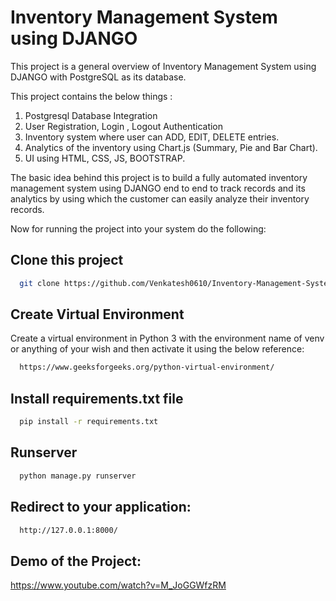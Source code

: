 
# Inventory Management System using DJANGO

This project is a general overview of Inventory Management System using DJANGO with PostgreSQL as its database.

This project contains the below things :

1. Postgresql Database Integration
2. User Registration, Login , Logout Authentication
3. Inventory system where user can ADD, EDIT, DELETE entries.
4. Analytics of the inventory using Chart.js (Summary, Pie and Bar Chart).
5. UI using HTML, CSS, JS, BOOTSTRAP.


The basic idea behind this project is to build a fully automated inventory management system using DJANGO end to end to track records and its analytics by using which the customer can easily analyze their inventory records.


Now for running the project into your system do the following:

## Clone this project
```bash
  git clone https://github.com/Venkatesh0610/Inventory-Management-System-using-DJANGO.git

```
## Create Virtual Environment

Create a virtual environment in Python 3 with the environment name of venv or anything of your wish and then activate it using the below reference:
```bash
  https://www.geeksforgeeks.org/python-virtual-environment/
```


## Install requirements.txt file

```bash
  pip install -r requirements.txt
```

## Runserver

```bash
  python manage.py runserver
```

## Redirect to your application:
```bash
  http://127.0.0.1:8000/
```

## Demo of the Project:

https://www.youtube.com/watch?v=M_JoGGWfzRM





